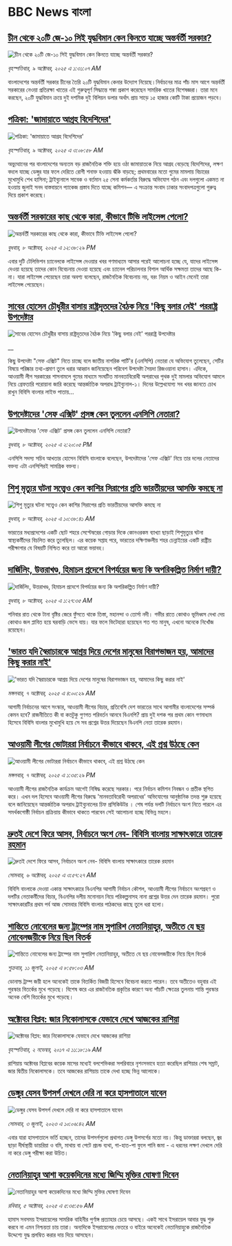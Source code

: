 # BBC News বাংলা## [চীন থেকে ২০টি জে-১০ সিই যুদ্ধবিমান কেন কিনতে যাচ্ছে অন্তর্বর্তী সরকার?](https://www.bbc.com/bengali/articles/cx2jvk0m1e4o?at_medium=RSS&at_campaign=rss?at_campaign=githubrss)![চীন থেকে ২০টি জে-১০ সিই যুদ্ধবিমান কেন কিনতে যাচ্ছে অন্তর্বর্তী সরকার?](https://ichef.bbci.co.uk/ace/ws/240/cpsprodpb/2bec/live/d9f49ba0-a454-11f0-8a21-ff96e44d1cc2.jpg)_বৃহস্পতিবার, ৯ অক্টোবর, ২০২৫ এ ১:৩১:০৭ AM_বাংলাদেশের অন্তর্বর্তী সরকার চীনের তৈরি ২০টি যুদ্ধবিমান কেনার উদ্যোগ নিয়েছে।নির্বাচনের মাত্র পাঁচ মাস আগে অন্তর্বর্তী সরকারের নেওয়া প্রতিরক্ষা খাতের এই গুরুত্বপূর্ণ সিদ্ধান্তে শঙ্কা প্রকাশ করেছেন সামরিক খাতের বিশেষজ্ঞরা। তারা মনে করছেন, ২০টি যুদ্ধবিমান ক্রয়ে দুই দশমিক দুই বিলিয়ন ডলার অর্থাৎ প্রায় সাড়ে ১৫ হাজার কোটি টাকা প্রয়োজন পড়বে।## [পত্রিকা: 'জামায়াতে আগ্রহ বিদেশিদের'](https://www.bbc.com/bengali/articles/c4gw1dgqv8no?at_medium=RSS&at_campaign=rss?at_campaign=githubrss)![পত্রিকা: 'জামায়াতে আগ্রহ বিদেশিদের'](https://ichef.bbci.co.uk/ace/ws/240/cpsprodpb/a687/live/da7b7910-a4bb-11f0-bc5f-db0ef720eae0.jpg)_বৃহস্পতিবার, ৯ অক্টোবর, ২০২৫ এ ৩:০৮:৫৮ AM_অভ্যুত্থানের পর বাংলাদেশের অন্যতম বড় রাজনৈতিক শক্তি হয়ে ওঠা জামায়াতকে নিয়ে আগ্রহ বেড়েছে বিদেশিদের, লক্ষণ বদলে যাচ্ছে ডেঙ্গুর যার ফলে দেরিতে রোগী শনাক্ত হওয়ায় ঝঁকি বাড়ছে; প্রথমবারের মতো গুমের মামলায় বিচারের মুখোমুখি শেখ হাসিনা; ট্রাইব্যুনালে সাবেক ও বর্তমান ২৫ সেনা কর্মকর্তার বিরুদ্ধে অভিযোগ গঠন এবং দলগুলো একমত না হওয়ায় জুলাই সনদ বাস্তবায়নে প্যাকেজ প্রস্তাব দিতে যাচ্ছে কমিশন— এ সংক্রান্ত সংবাদ ঢাকার সংবাদপত্রগুলো গুরুত্ব দিয়ে প্রকাশ করেছে।## [অন্তর্বর্তী সরকারের কাছ থেকে কারা, কীভাবে টিভি লাইসেন্স পেলো?](https://www.bbc.com/bengali/articles/cgrq84gpzvvo?at_medium=RSS&at_campaign=rss?at_campaign=githubrss)![অন্তর্বর্তী সরকারের কাছ থেকে কারা, কীভাবে টিভি লাইসেন্স পেলো?](https://ichef.bbci.co.uk/ace/ws/240/cpsprodpb/e8e3/live/bdb9c6e0-a43b-11f0-b741-177e3e2c2fc7.jpg)_বুধবার, ৮ অক্টোবর, ২০২৫ এ ১২:৩৮:২৯ PM_এবার দুটি টেলিভিশন চ্যানেলকে লাইসেন্স দেওয়ার খবর গণমাধ্যমে আসার পরেই আলোচনা হচ্ছে যে, যাদের লাইসেন্স দেওয়া হয়েছে তাদের কোন বিবেচনায় দেওয়া হয়েছে এবং চ্যানেল পরিচালনার বিশাল আর্থিক সক্ষমতা তাদের আছে কি-না। যারা লাইসেন্স পেয়েছেন তারা অবশ্য বলেছেন, রাজনৈতিক বিবেচনায় নয়, বরং নিয়ম ও আইন মেনেই তারা লাইসেন্স পেয়েছেন।## [সাবের হোসেন চৌধুরীর বাসায় রাষ্ট্রদূতদের বৈঠক নিয়ে 'কিছু বলার নেই' পররাষ্ট্র উপদেষ্টার ](https://www.bbc.co.uk/bengali/live/c79vpvwlpn1t?at_medium=RSS&at_campaign=rss?at_campaign=githubrss)![সাবের হোসেন চৌধুরীর বাসায় রাষ্ট্রদূতদের বৈঠক নিয়ে 'কিছু বলার নেই' পররাষ্ট্র উপদেষ্টার ](https://ichef.bbci.co.uk/ace/standard/240/cpsprodpb/c61b/live/618b0dc0-a44f-11f0-b741-177e3e2c2fc7.jpg)__কিছু উপদেষ্টা "সেফ এক্সিট" নিতে চাচ্ছে বলে জাতীয় নাগরিক পার্টি'র (এনসিপি) নেতারা যে অভিযোগ তুলেছেন, সেটির বিষয়ে পরিষ্কার তথ্য-প্রমাণ তুলে ধরার আহ্বান জানিয়েছেন পরিবেশ উপদেষ্টা সৈয়দা রিজওয়ানা হাসান। এদিকে, আওয়ামী লীগ সরকারের শাসনামলে গুমের মাধ্যমে সংঘটিত মানবতাবিরোধী অপরাধের পৃথক দুই মামলার অভিযোগ আমলে নিয়ে গ্রেফতারি পরোয়ানা জারি করেছে আন্তর্জাতিক অপরাধ ট্রাইব্যুনাল-১। দিনের উল্লেখযোগ্য সব খবর জানতে চোখ রাখুন বিবিসি বাংলার লাইভ পাতায়...## [উপদেষ্টাদের 'সেফ এক্সিট' প্রসঙ্গ কেন তুললেন এনসিপি নেতারা?](https://www.bbc.com/bengali/articles/cj9zkyl1pn9o?at_medium=RSS&at_campaign=rss?at_campaign=githubrss)![উপদেষ্টাদের 'সেফ এক্সিট' প্রসঙ্গ কেন তুললেন এনসিপি নেতারা?](https://ichef.bbci.co.uk/ace/ws/240/cpsprodpb/9428/live/f3482100-a443-11f0-92db-77261a15b9d2.jpg)_বুধবার, ৮ অক্টোবর, ২০২৫ এ ২:২০:০৫ PM_এনসিপি সদস্য সচিব আখতার হোসেন বিবিসি বাংলাকে বলেছেন, উপদেষ্টাদের 'সেফ এক্সিট' নিয়ে তার দলের নেতাদের বক্তব্য এটা এনসিপিরই সামগ্রিক বক্তব্য।## [শিশু মৃত্যুর ঘটনা সত্ত্বেও কেন কাশির সিরাপের প্রতি ভারতীয়দের আসক্তি কমছে না](https://www.bbc.com/bengali/articles/cq5jn863g1lo?at_medium=RSS&at_campaign=rss?at_campaign=githubrss)![শিশু মৃত্যুর ঘটনা সত্ত্বেও কেন কাশির সিরাপের প্রতি ভারতীয়দের আসক্তি কমছে না](https://ichef.bbci.co.uk/ace/ws/240/cpsprodpb/8da7/live/a557afc0-a433-11f0-b741-177e3e2c2fc7.jpg)_বুধবার, ৮ অক্টোবর, ২০২৫ এ ১০:৩৮:৪১ AM_ভারতের মধ্যপ্রদেশের একটি ছোট শহরে সেপ্টেম্বরের গোড়ার দিকে কোনওরকম ব্যাখ্যা ছাড়াই শিশুমৃত্যুর ঘটনা স্বাস্থ্যকর্মীদের বিচলিত করে তুলেছিল। এর কয়েক সপ্তাহ পরে, ভারতের দক্ষিণাঞ্চলীয় শহর চেন্নাইয়ের একটি রাষ্ট্রীয় পরীক্ষাগার যে বিষয়টি নিশ্চিত করে তা আরো ভয়াবহ।## [দার্জিলিং, উত্তরাখণ্ড, হিমাচল প্রদেশে  বিপর্যয়ের জন্য কি অপরিকল্পিত নির্মাণ দায়ী?](https://www.bbc.com/bengali/articles/c9dxwz88gnjo?at_medium=RSS&at_campaign=rss?at_campaign=githubrss)![দার্জিলিং, উত্তরাখণ্ড, হিমাচল প্রদেশে  বিপর্যয়ের জন্য কি অপরিকল্পিত নির্মাণ দায়ী?](https://ichef.bbci.co.uk/ace/ws/240/cpsprodpb/56e4/live/0bef0400-a375-11f0-928c-71dbb8619e94.jpg)_বুধবার, ৮ অক্টোবর, ২০২৫ এ ১:২৭:৩৫ AM_শনিবার রাত থেকে টানা বৃষ্টির জেরে ফুঁসতে থাকে তিস্তা, মহানন্দা ও তোর্সা নদী। গভীর রাতে কোথাও ভূমিধ্বস দেখা দেয় কোথাও জল প্লাবিত হয়ে ঘরবাড়ি ভেসে যায়। যার ফলে ভিটেহারা হয়েছেন শত শত মানুষ, এখনো অনেকে নিখোঁজ রয়েছেন।## ['ভারত যদি স্বৈরাচারকে আশ্রয় দিয়ে দেশের মানুষের বিরাগভাজন হয়,  আমাদের কিছু করার নাই'](https://www.bbc.com/bengali/articles/cvgq7ykkrg2o?at_medium=RSS&at_campaign=rss?at_campaign=githubrss)!['ভারত যদি স্বৈরাচারকে আশ্রয় দিয়ে দেশের মানুষের বিরাগভাজন হয়,  আমাদের কিছু করার নাই'](https://ichef.bbci.co.uk/ace/ws/240/cpsprodpb/182b/live/06be7120-a1fc-11f0-947b-6b8b23372a50.png)_মঙ্গলবার, ৭ অক্টোবর, ২০২৫ এ ৪:০০:২৯ AM_আগামী নির্বাচনের আগে সংস্কার, আওয়ামী লীগের বিচার, প্রতিবেশি দেশ ভারতের সাথে আগামীর বাংলাদেশের সম্পর্ক কেমন হবে? রাজনীতিতে কী বা কতটুকু গুণগত পরিবর্তন আনবে বিএনপি?  প্রায় দুই দশক পর প্রথম কোন গণমাধ্যম হিসেবে বিবিসি বাংলার মুখোমুখি হয়ে সে সব প্রশ্নের উত্তর দিয়েছেন বিএনপি নেতা তারেক রহমান।## [আওয়ামী লীগের ভোটাররা নির্বাচনে কীভাবে থাকবে, এই প্রশ্ন উঠছে কেন](https://www.bbc.com/bengali/articles/cg5e9jrr8y5o?at_medium=RSS&at_campaign=rss?at_campaign=githubrss)![আওয়ামী লীগের ভোটাররা নির্বাচনে কীভাবে থাকবে, এই প্রশ্ন উঠছে কেন](https://ichef.bbci.co.uk/ace/ws/240/cpsprodpb/fbde/live/50b19ff0-a373-11f0-928c-71dbb8619e94.jpg)_মঙ্গলবার, ৭ অক্টোবর, ২০২৫ এ ১:৩৫:২৯ PM_আওয়ামী লীগের রাজনৈতিক কার্যক্রম আগেই নিষিদ্ধ করেছে সরকার। পরে নির্বাচন কমিশন নিবন্ধন ও প্রতীক স্থগিত করে। এখন দল হিসেবে আওয়ামী লীগের বিরুদ্ধে 'মানবতাবিরোধী অপরাধের' অভিযোগের আনুষ্ঠানিক তদন্ত শুরু হয়েছে বলে জানিয়েছেন আন্তর্জাতিক অপরাধ ট্রাইব্যুনালের চিফ প্রসিকিউটর । শেষ পর্যন্ত দলটি নির্বাচনে অংশ নিতে পারলে এর সমর্থকগোষ্ঠী নির্বাচন প্রক্রিয়ায় কীভাবে থাকতে পারবেন সেই আলোচনা হচ্ছে বিভিন্ন মহলে।## [দ্রুতই দেশে ফিরে আসব, নির্বাচনে অংশ নেব- বিবিসি বাংলায় সাক্ষাৎকারে তারেক রহমান](https://www.bbc.com/bengali/articles/cx2nv1jdk35o?at_medium=RSS&at_campaign=rss?at_campaign=githubrss)![দ্রুতই দেশে ফিরে আসব, নির্বাচনে অংশ নেব- বিবিসি বাংলায় সাক্ষাৎকারে তারেক রহমান](https://ichef.bbci.co.uk/ace/ws/240/cpsprodpb/546c/live/8ca02b60-a217-11f0-80f5-61832317d528.png)_সোমবার, ৬ অক্টোবর, ২০২৫ এ ৩:৫৭:২৭ AM_বিবিসি বাংলাকে দেওয়া একান্ত সাক্ষাৎকারে বিএনপির আগামী নির্বাচন কৌশল, আওয়ামী লীগের নির্বাচনে অংশগ্রহণ ও দলটির নেতাকর্মীদের বিচার, বিএনপির দলীয় মনোনয়ন নিয়ে পরিকল্পনাসহ নানা প্রশ্নের উত্তর দেন তারেক রহমান। পুরো সাক্ষাৎকারটির প্রথম পর্ব আজ সোমবার বিবিসি বাংলার পাঠকদের কাছে তুলে ধরা হলো।## [শান্তিতে নোবেলের জন্য ট্রাম্পের নাম সুপারিশ নেতানিয়াহুর, অতীতে যে ছয় নোবেলজয়ীকে নিয়ে ছিল বিতর্ক](https://www.bbc.com/bengali/articles/c3d1mgdr75eo?at_medium=RSS&at_campaign=rss?at_campaign=githubrss)![শান্তিতে নোবেলের জন্য ট্রাম্পের নাম সুপারিশ নেতানিয়াহুর, অতীতে যে ছয় নোবেলজয়ীকে নিয়ে ছিল বিতর্ক](https://ichef.bbci.co.uk/ace/ws/240/cpsprodpb/187a/live/08eb85f0-5d82-11f0-a40e-a1af2950b220.jpg)_শুক্রবার, ১১ জুলাই, ২০২৫ এ ৮:৫৮:০৩ AM_ডোনাল্ড ট্রাম্প জয়ী হলে অনেকেই তাকে বিতর্কিত বিজয়ী হিসেবে বিবেচনা করতে পারেন। তবে অতীতেও বহুবার এই পুরস্কার বিতর্কের মুখে পড়েছে। বিশেষ করে এর রাজনৈতিক প্রকৃতির কারণে অন্য পাঁচটি ক্ষেত্রের তুলনায় শান্তি পুরস্কার অনেক বেশি বিতর্কের মুখে পড়েছে।## [অক্টোবর বিপ্লব: জার নিকোলাসকে যেভাবে দেখে আজকের রাশিয়া](https://www.bbc.com/bengali/news-41844745?at_medium=RSS&at_campaign=rss?at_campaign=githubrss)![অক্টোবর বিপ্লব: জার নিকোলাসকে যেভাবে দেখে আজকের রাশিয়া](https://ichef.bbci.co.uk/ace/standard/240/cpsprodpb/4B30/production/_98584291_tsar.jpg)_বৃহস্পতিবার, ২ নভেম্বর, ২০১৭ এ ১১:১৮:১৯ AM_রাশিয়ায় অক্টোবর বিপ্লবের কয়েক মাসের মধ্যেই বলশেভিকরা সপরিবারে নৃশংসভাবে হত্যা করেছিল রাশিয়ার শেষ সম্রাট, জার দ্বিতীয় নিকোলাসকে। তবে আজকের রাশিয়ায় তাকে দেখা হচ্ছে ভিন্ন আলোকে।## [ডেঙ্গুর যেসব উপসর্গ দেখলে দেরি না করে হাসপাতালে যাবেন](https://www.bbc.com/bengali/articles/c72xp58p435o?at_medium=RSS&at_campaign=rss?at_campaign=githubrss)![ডেঙ্গুর যেসব উপসর্গ দেখলে দেরি না করে হাসপাতালে যাবেন](https://ichef.bbci.co.uk/ace/ws/240/cpsprodpb/55de/live/89449250-1973-11ee-a5ed-f9fe36f3a415.jpg)_সোমবার, ৩ জুলাই, ২০২৩ এ ১০:০৬:৪২ AM_এবার যারা হাসপাতালে ভর্তি হচ্ছেন, তাদের উপসর্গগুলো  প্রথাগত ডেঙ্গু উপসর্গের মতো নয়। কিন্তু ডাক্তাররা বলছেন, জ্বর ছাড়া দীর্ঘস্থায়ী ডায়রিয়া ও বমি, মাথায় বা পেটে প্রচন্ড ব্যথা, গা-হাত-পা ফুলে পানি জমা - এ ধরনের লক্ষণ দেখলে দেরি না করে ডেঙ্গু পরীক্ষা করা উচিত।## [নেতানিয়াহুর আশা কয়েকদিনের মধ্যে জিম্মি মুক্তির ঘোষণা দিবেন](https://www.bbc.com/bengali/articles/c87ynljwvdvo?at_medium=RSS&at_campaign=rss?at_campaign=githubrss)![নেতানিয়াহুর আশা কয়েকদিনের মধ্যে জিম্মি মুক্তির ঘোষণা দিবেন](https://ichef.bbci.co.uk/ace/ws/240/cpsprodpb/9859/live/44fd3b00-a199-11f0-92db-77261a15b9d2.jpg)_রবিবার, ৫ অক্টোবর, ২০২৫ এ ৫:৩৫:৫৬ AM_হামাস সবসময় ইসরায়েলের সামরিক বাহিনীর পুর্ণাঙ্গ প্রত্যাহার চেয়ে আসছে। একই সাথে  ইসরায়েল আবার যুদ্ধ শুরু করবে না এমন নিশ্চয়তা চায় তারা। অন্যদিকে ইসরায়েলের ভেতরে ও বাইরে অনেকেই নেতানিয়াহুকে রাজনৈতিক উদ্দেশ্যে যুদ্ধ প্রলম্বিত করার দায় দিয়ে আসছেন।